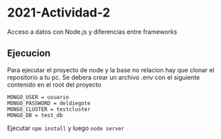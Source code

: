 # 2021-Actividad-2
Acceso a datos con Node.js y diferencias entre frameworks

## Ejecucion
Para ejecutar el proyecto de node y la base no relacion hay que clonar el repositorio a tu pc.
Se debera crear un archivo .env con el siguiente contenido en el root del proyecto

```
MONGO_USER = usuario
MONGO_PASSWORD = deldiegote
MONGO_CLUSTER = testcluster
MONGO_DB = test_db
```

Ejecutar `npm install`
y luego `node server`
